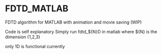 FDTD_MATLAB
===========

FDTD algorithm for MATLAB with animation and movie saving (WIP)

Code is self explanatory
Simply run 
  fdtd_${N}D
in matlab where ${N} is the dimension {1,2,3}

only 1D is functional currently
